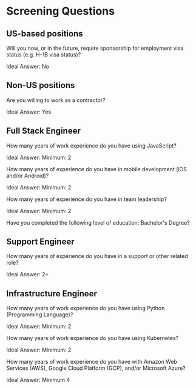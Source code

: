 # Screening Questions


## US-based positions
Will you now, or in the future, require sponsorship for employment visa status (e.g. H-1B visa status)?

Ideal Answer: No

## Non-US positions
Are you willing to work as a contractor?

Ideal Answer: Yes

## Full Stack Engineer

How many years of work experience do you have using JavaScript?

Ideal Answer: Minimum: 2

How many years of experience do you have in mobile development (iOS and/or Android)?

Ideal Answer: Minimum: 2

How many years of experience do you have in team leadership?

Ideal Answer: Minimum: 2

Have you completed the following level of education: Bachelor's Degree?

## Support Engineer

How many years of experience do you have in a support or other related role?

Ideal Answer: 2+


## Infrastructure Engineer

How many years of work experience do you have using Python (Programming Language)?

Ideal Answer: Minimum: 2

How many years of work experience do you have using Kubernetes?

Ideal Answer: Minimum: 2

How many years of work experience do you have with Amazon Web Services (AWS), Google Cloud Platform (GCP), and/or Microsoft Azure?

Ideal Answer: Minimum 4
